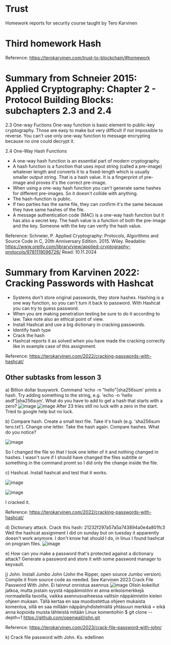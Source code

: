 # Trust
Homework reports for security course taught by Tero Karvinen

# Third homework Hash
Reference: https://terokarvinen.com/trust-to-blockchain/#homework

# Summary from Schneier 2015: Applied Cryptography: Chapter 2 - Protocol Building Blocks: subchapters 2.3 and 2.4
2.3 One-way Fuctions
One-way function is basic element to public-key cryptography. Those are easy to make but very difficult if not impossible to reverse. You can't use only one-way function to message encrypting because no one could decrypt it. 

2.4 One-Way Hash Functions
- A one-way hash function is an essential part of modern cryptography.
- A hash function is a function that uses input string (called a pre-image) whatever length and converts it to a fixed-length which is usually smaller output string. That is a hash value. It is a fingerprint of pre-image and proves it's the correct pre-image.
- When using a one-way hash function you can't generate same hashes for different pre-images. So it doesn't collide with anything.
- The hash-function is public.
- If two parties has the same file, they can confirm it's the same because they have same hashes of the file.
- A message authentication code (MAC) is a one-way hash function but it has also a secret key. The hash value is a function of both the pre-image and the key. Someone with the key can verify the hash value.

Reference: Schneier, P. Applied Cryptography: Protocols, Algorithms and Source Code in C, 20th Anniversary Edition. 2015. Wiley. Readable: https://www.oreilly.com/library/view/applied-cryptography-protocols/9781119096726/ Read: 10.11.2024

# Summary from Karvinen 2022: Cracking Passwords with Hashcat
- Systems don't store original passwords, they store hashes. Hashing is a one way function, so you can't turn it back to password. With Hashcat you can try to guess password.
- When you are making penetration testing be sure to do it according to law. Take note also an ethical point of view.
- Install Hashcat and use a big dictionary in cracking passwords.
- Identify hash type
- Crack the hash
- Hashcat reports it as solved when you have made the cracking correctly like in example case of this assignment.

Reference: https://terokarvinen.com/2022/cracking-passwords-with-hashcat/

## Other subtasks from lesson 3

a) Billion dollar busywork. Command 'echo -n "hello"|sha256sum' prints a hash. Try adding something to the string, e.g. 'echo -n 'hello asdf'|sha256sum'. What do you have to add to get a hash that starts with a zero? 
![image](https://github.com/user-attachments/assets/b14ba1f1-e626-4a3f-9603-8b875e520a93)
![image](https://github.com/user-attachments/assets/6e7d7373-3f97-4c48-ac83-facb4a2af41b)
After 23 tries still no luck with a zero in the start. Tried to google help but no luck.

b) Compare hash. Create a small text file. Take it's hash (e.g. 'sha256sum tero.txt'). Change one letter. Take the hash again. Compare hashes. What do you notice?

![image](https://github.com/user-attachments/assets/7975da4b-25ac-434e-8138-23b779b71eca)

So I changed the file so that I took one letter of it and nothing changed in hashes. I wasn't sure if I should have changed the files subtitle or something in the command promt so I did only the change inside the file.

c) Hashcat. Install hashcat and test that it works.

![image](https://github.com/user-attachments/assets/f2c4917d-5273-402e-91da-9040ede7f2b4)

![image](https://github.com/user-attachments/assets/28b7d81a-ffe1-4fd4-bf4b-941b672b3366)

I cracked it.

Reference: https://terokarvinen.com/2022/cracking-passwords-with-hashcat/

d) Dictionary attack. Crack this hash: 21232f297a57a5a743894a0e4a801fc3
Well the hashcat assignment I did on sunday but on tuesday it apparently doesn't work anymore. I don't know hat should I do, in linux I found hashcat on program files.
![image](https://github.com/user-attachments/assets/f4d232ac-f491-4803-b4b6-7f0f35dd30e6)


e) How can you make a password that's protected against a dictionary attack?
Generate a password and store it with some password manager to keyvault.

j) John. Install Jumbo John (John the Ripper, open source Jumbo version). Compile it from source code as needed. See Karvinen 2023 Crack File Password With John.
Ei tainnut onnistua asennus
![image](https://github.com/user-attachments/assets/7907c089-6c4b-4144-b279-4a11d2b8c6f6)
Olisin kokeillut jatkoa, mutta jostain syystä näppäimistöni ei anna erikoismerkkejä normaaleilla tavoilla, vaikka asennusvaiheessa valitsin näppäimistön kielen ohjeen mukaan. Tällä kertaa en saa muodostettua ohjeen mukaista komentoa, sillä en saa millään näppänyhdistelmällä yhtäsuuri merkkiä = eikä anna kopioida muista lähteistä mitään Linux komentoihin 
$ git clone --depth=1 https://github.com/openwall/john.git

Reference: https://terokarvinen.com/2023/crack-file-password-with-john/

k) Crack file password with John.
Ks. edellinen
